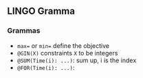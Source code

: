 ## LINGO Gramma

### Grammas
- `max=` or `min=` define the objective
- `@GIN(X)` constraints `X` to be integers
- `@SUM(Time(i): ...)`: sum up, i is the index
- `@FOR(Time(i): ...)`: 

